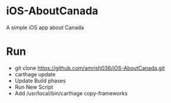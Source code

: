 # iOS-AboutCanada
A simple iOS app about Canada

# Run 
- git clone https://github.com/amrish036/iOS-AboutCanada.git
- carthage update
- Update Build phases
- Run New Script
- Add  /usr/local/bin/carthage copy-frameworks
